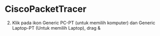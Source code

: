 # CiscoPacketTracer
2. Klik pada ikon Generic PC-PT (untuk memilih komputer) dan Generic Laptop-PT (Untuk memilih Laptop), drag &amp;
